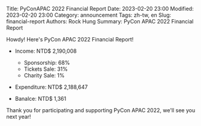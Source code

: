 Title: PyConAPAC 2022 Financial Report
Date: 2023-02-20 23:00
Modified: 2023-02-20 23:00
Category: announcement
Tags: zh-tw, en
Slug: financial-report
Authors: Rock Hung
Summary: PyCon APAC 2022 Financial Report
<!--more-->
Howdy!
Here's PyCon APAC 2022 Financial Report!

* Income: NTD$ 2,190,008
    * Sponsorship: 68%
    * Tickets Sale: 31%
    * Charity Sale: 1%

* Expenditure: NTD$ 2,188,647

* Banalce: NTD$ 1,361

Thank you for participating and supporting PyCon APAC 2022, we'll see you next year!
